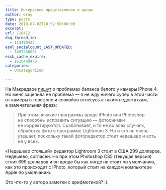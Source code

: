 ```yaml
---
title: Интересное представление о ценах
author: Gray
type: posts
date: 2010-07-02T10:52:58+00:00
excerpt:
url: /10412
dsq_thread_id:
  - 113480423
esml_socialcount_LAST_UPDATED:
  - 1497260891
essb_cache_expire:
  - 1616448470
categories:
  - Uncategorized

---
```








На&nbsp;Макрадаре [пишут][1] о&nbsp;проблемах баланса белого у&nbsp;камеры iPhone 4. Но&nbsp;меня зацепила не&nbsp;проблема&nbsp;&mdash; я&nbsp;не&nbsp;жду ничего супер в&nbsp;этой части от&nbsp;камеры в&nbsp;телефоне и&nbsp;спокойно отнесусь к&nbsp;таким недостаткам,&nbsp;&mdash; а&nbsp;замечательная фраза:

> При этом никакие программы вроде iPhoto или Photoshop не&nbsp;способны исправить ситуацию&nbsp;&mdash; фотоснимки не&nbsp;корректируются. Срабатывает, и&nbsp;то&nbsp;не&nbsp;во&nbsp;всех случаях, обработка фото в&nbsp;программе Lightroom 3. Но&nbsp;и&nbsp;это не&nbsp;очень утешает, поскольку такой фоторедактор стоит недешево и&nbsp;есть не&nbsp;у&nbsp;всех.

&laquo;Недешево стоящий&raquo; редактор Lightroom 3 стоит в&nbsp;США 299&nbsp;долларов. Недешево, согласен. Но&nbsp;при этом Photoshop CS5 (текущая версия) стоит 699&nbsp;долларов и&nbsp;он&nbsp;вроде&nbsp;бы как нигде не&nbsp;стоит по&nbsp;умолчанию, как это происходит с&nbsp;iPhoto, который стоит на&nbsp;каждом компьютере Apple по&nbsp;умолчанию.

Это <nobr>что-то</nobr> у&nbsp;автора заметки с&nbsp;арифметикой? :).

 [1]: http://macradar.ru/iphone/iphone-4-camera/